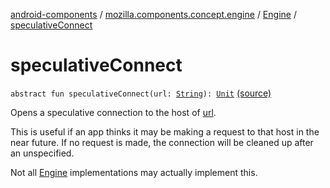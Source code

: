 [android-components](../../index.md) / [mozilla.components.concept.engine](../index.md) / [Engine](index.md) / [speculativeConnect](./speculative-connect.md)

# speculativeConnect

`abstract fun speculativeConnect(url: `[`String`](https://kotlinlang.org/api/latest/jvm/stdlib/kotlin/-string/index.html)`): `[`Unit`](https://kotlinlang.org/api/latest/jvm/stdlib/kotlin/-unit/index.html) [(source)](https://github.com/mozilla-mobile/android-components/blob/master/components/concept/engine/src/main/java/mozilla/components/concept/engine/Engine.kt#L112)

Opens a speculative connection to the host of [url](speculative-connect.md#mozilla.components.concept.engine.Engine$speculativeConnect(kotlin.String)/url).

This is useful if an app thinks it may be making a request to that host in the near future. If no request
is made, the connection will be cleaned up after an unspecified.

Not all [Engine](index.md) implementations may actually implement this.

